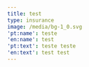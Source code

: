 ```yaml
---
title: test
type: insurance
image: /media/bg-1_0.svg
'pt:name': teste
'en:name': test
'pt:text': teste teste
'en:text': test test
---
```


